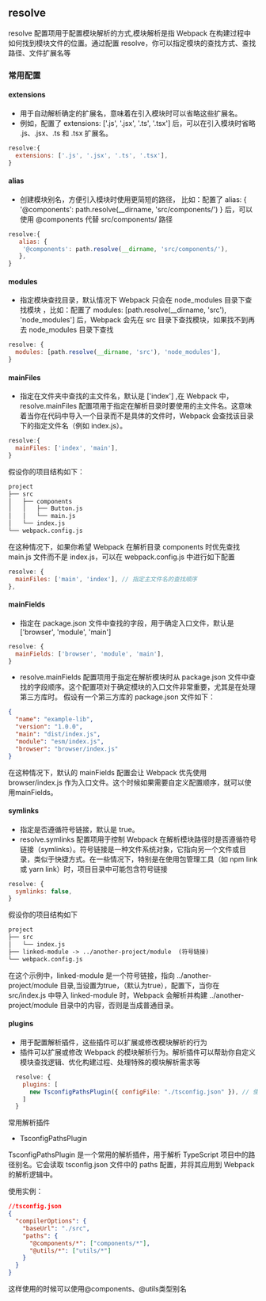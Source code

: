 ## resolve
resolve 配置项用于配置模块解析的方式,模块解析是指 Webpack 在构建过程中如何找到模块文件的位置。通过配置 resolve，你可以指定模块的查找方式、查找路径、文件扩展名等

### **常用配置**
#### extensions
 * 用于自动解析确定的扩展名，意味着在引入模块时可以省略这些扩展名。
 * 例如，配置了 extensions: ['.js', '.jsx', '.ts', '.tsx'] 后，可以在引入模块时省略 .js、.jsx、.ts 和 .tsx 扩展名。
  ```js
  resolve:{
    extensions: ['.js', '.jsx', '.ts', '.tsx'],
  }
  ```
#### alias
  * 创建模块别名，方便引入模块时使用更简短的路径， 比如：配置了 alias: { '@components': path.resolve(__dirname, 'src/components/') } 后，可以使用 @components 代替 src/components/ 路径
  ```js
  resolve:{
     alias: {
      '@components': path.resolve(__dirname, 'src/components/'),
     },
  }
  ```
#### modules 
  * 指定模块查找目录，默认情况下 Webpack 只会在 node_modules 目录下查找模块 ，比如：配置了 modules: [path.resolve(__dirname, 'src'), 'node_modules'] 后，Webpack 会先在 src 目录下查找模块，如果找不到再去 node_modules 目录下查找
  ```js
  resolve: {
    modules: [path.resolve(__dirname, 'src'), 'node_modules'],
  }
  ```
#### mainFiles
  * 指定在文件夹中查找的主文件名，默认是 ['index'] ,在 Webpack 中，resolve.mainFiles 配置项用于指定在解析目录时要使用的主文件名。这意味着当你在代码中导入一个目录而不是具体的文件时，Webpack 会查找该目录下的指定文件名（例如 index.js）。
  ```js
  resolve:{
    mainFiles: ['index', 'main'],
  }
  ```
  假设你的项目结构如下：
  ```txt
  project
  ├── src
  │   ├── components
  │   │   ├── Button.js
  │   │   └── main.js
  │   └── index.js
  └── webpack.config.js
  ```
  在这种情况下，如果你希望 Webpack 在解析目录 components 时优先查找 main.js 文件而不是 index.js，可以在 webpack.config.js 中进行如下配置
  ```js
  resolve: {
    mainFiles: ['main', 'index'], // 指定主文件名的查找顺序
  },
  ```
#### mainFields 
  * 指定在 package.json 文件中查找的字段，用于确定入口文件，默认是 ['browser', 'module', 'main']
  ```js
  resolve: {
    mainFields: ['browser', 'module', 'main'],
  }
  ```
  * resolve.mainFields 配置项用于指定在解析模块时从 package.json 文件中查找的字段顺序。这个配置项对于确定模块的入口文件非常重要，尤其是在处理第三方库时。
  假设有一个第三方库的 package.json 文件如下：
  ```json
  {
    "name": "example-lib",
    "version": "1.0.0",
    "main": "dist/index.js",
    "module": "esm/index.js",
    "browser": "browser/index.js"
  }
  ```
  在这种情况下，默认的 mainFields 配置会让 Webpack 优先使用 browser/index.js 作为入口文件。这个时候如果需要自定义配置顺序，就可以使用mainFields。

#### symlinks
  * 指定是否遵循符号链接，默认是 true。
  * resolve.symlinks 配置项用于控制 Webpack 在解析模块路径时是否遵循符号链接（symlinks）。符号链接是一种文件系统对象，它指向另一个文件或目录，类似于快捷方式。在一些情况下，特别是在使用包管理工具（如 npm link 或 yarn link）时，项目目录中可能包含符号链接
  ```js
  resolve: {
    symlinks: false,
  }
  ```
  假设你的项目结构如下
  ```txt
  project
  ├── src
  │   └── index.js
  ├── linked-module -> ../another-project/module  (符号链接)
  └── webpack.config.js
  ```
  在这个示例中，linked-module 是一个符号链接，指向 ../another-project/module 目录,当设置为true，（默认为true），配置下，当你在 src/index.js 中导入 linked-module 时，Webpack 会解析并构建 ../another-project/module 目录中的内容，否则是当成普通目录。

#### plugins
  * 用于配置解析插件，这些插件可以扩展或修改模块解析的行为
  * 插件可以扩展或修改 Webpack 的模块解析行为。解析插件可以帮助你自定义模块查找逻辑、优化构建过程、处理特殊的模块解析需求等
  ```js
    resolve: {
      plugins: [
        new TsconfigPathsPlugin({ configFile: "./tsconfig.json" }), // 使用 TsconfigPathsPlugin
      ]
    }
  ```
  常用解析插件
  - TsconfigPathsPlugin

  TsconfigPathsPlugin 是一个常用的解析插件，用于解析 TypeScript 项目中的路径别名。它会读取 tsconfig.json 文件中的 paths 配置，并将其应用到 Webpack 的解析逻辑中。

  使用实例：
  ```json
  //tsconfig.json
  {
    "compilerOptions": {
      "baseUrl": "./src",
      "paths": {
        "@components/*": ["components/*"],
        "@utils/*": ["utils/*"]
      }
    }
  }
  ```
  这样使用的时候可以使用@components、@utils类型别名
